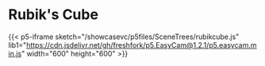 # Rubik's Cube

{{< p5-iframe sketch="/showcasevc/p5files/SceneTrees/rubikcube.js" lib1="https://cdn.jsdelivr.net/gh/freshfork/p5.EasyCam@1.2.1/p5.easycam.min.js" width="600" height="600" >}}

